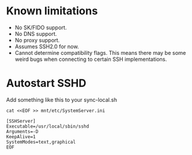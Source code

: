 # Known limitations
- No SK/FIDO support.
- No DNS support.
- No proxy support.
- Assumes SSH2.0 for now.
- Cannot determine compatibility flags.
  This means there may be some weird bugs when connecting to certain SSH implementations.

# Autostart SSHD

Add something like this to your sync-local.sh

```
cat <<EOF >> mnt/etc/SystemServer.ini

[SSHServer]
Executable=/usr/local/sbin/sshd
Arguments=-D
KeepAlive=1
SystemModes=text,graphical
EOF
```